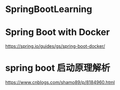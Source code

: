 # SpringBootLearning

# Spring Boot with Docker
https://spring.io/guides/gs/spring-boot-docker/

# spring boot 启动原理解析
https://www.cnblogs.com/shamo89/p/8184960.html